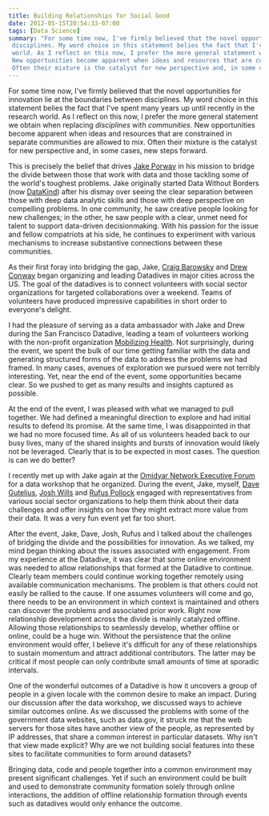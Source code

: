 ```yaml
---
title: Building Relationships for Social Good
date: 2012-05-15T20:54:33-07:00
tags: [Data Science]
summary: "For some time now, I've firmly believed that the novel opportunities for innovation lie at the boundaries between 
 disciplines. My word choice in this statement belies the fact that I've spent many years up until recently in the research 
 world. As I reflect on this now, I prefer the more general statement we obtain when replacing _disciplines_ with _communities_. 
 New opportunities become apparent when ideas and resources that are constrained in separate communities are allowed to mix. 
 Often their mixture is the catalyst for new perspective and, in some cases, new steps forward."
---
```

For some time now, I've firmly believed that the novel opportunities for innovation lie at the boundaries between disciplines. My word choice in this statement belies the fact that I've spent many years up until recently in the research world. As I reflect on this now, I prefer the more general statement we obtain when replacing _disciplines_ with _communities_. New opportunities become apparent when ideas and resources that are constrained in separate communities are allowed to mix. Often their mixture is the catalyst for new perspective and, in some cases, new steps forward.

This is precisely the belief that drives [Jake Porway](http://web.archive.org/web/20120427055045/http://jakeporway.com/) in his mission to bridge the divide between those that work with data and those tackling some of the world's toughest problems. Jake originally started Data Without Borders (now [DataKind](http://datakind.org/)) after his dismay over seeing the clear separation between those with deep data analytic skills and those with deep perspective on compelling problems. In one community, he saw creative people looking for new challenges; in the other, he saw people with a clear, unmet need for talent to support data-driven decisionmaking. With his passion for the issue and fellow compatriots at his side, he continues to experiment with various mechanisms to increase substantive connections between these communities.

As their first foray into bridging the gap, Jake, [Craig Barowsky](https://twitter.com/craigbarowsky) and [Drew Conway](https://twitter.com/drewconway) began organizing and leading Datadives in major cities across the US. The goal of the datadives is to connect volunteers with social sector organizations for targeted collaborations over a weekend. Teams of volunteers have produced impressive capabilities in short order to everyone's delight.

I had the pleasure of serving as a data ambassador with Jake and Drew during the San Francisco Datadive, leading a team of volunteers working with the non-profit organization [Mobilizing Health](https://web.archive.org/web/20120223003741/http://mobilizinghealth.org/Home.html). Not surprisingly, during the event, we spent the bulk of our time getting familiar with the data and generating structured forms of the data to address the problems we had framed. In many cases, avenues of exploration we pursued were not terribly interesting. Yet, near the end of the event, some opportunities became clear. So we pushed to get as many results and insights captured as possible.

At the end of the event, I was pleased with what we managed to pull together. We had defined a meaningful direction to explore and had initial results to defend its promise. At the same time, I was disappointed in that we had no more focused time. As all of us volunteers headed back to our busy lives, many of the shared insights and bursts of innovation would likely not be leveraged. Clearly that is to be expected in most cases. The question is can we do better?

I recently met up with Jake again at the [Omidyar Network Executive Forum](http://www.omidyar.com/about_us/news/2012/05/08/omidyar-network-executive-forum-2012) for a data workshop that he organized. During the event, Jake, myself, [Dave Gutelius](https://twitter.com/gutelius), [Josh Wills](https://twitter.com/josh_wills) and [Rufus Pollock](https://twitter.com/rufuspollock) engaged with representatives from various social sector organizations to help them think about their data challenges and offer insights on how they might extract more value from their data. It was a very fun event yet far too short.

After the event, Jake, Dave, Josh, Rufus and I talked about the challenges of bridging the divide and the possibilities for innovation. As we talked, my mind began thinking about the issues associated with engagement. From my experience at the Datadive, it was clear that some online environment was needed to allow relationships that formed at the Datadive to continue. Clearly team members could continue working together remotely using available communication mechanisms. The problem is that others could not easily be rallied to the cause. If one assumes volunteers will come and go, there needs to be an environment in which context is maintained and others can discover the problems and associated prior work. Right now relationship development across the divide is mainly catalyzed offline. Allowing those relationships to seamlessly develop, whether offline or online, could be a huge win. Without the persistence that the online environment would offer, I believe it's difficult for any of these relationships to sustain momentum and attract additional contributors. The latter may be critical if most people can only contribute small amounts of time at sporadic intervals.

One of the wonderful outcomes of a Datadive is how it uncovers a group of people in a given locale with the common desire to make an impact. During our discussion after the data workshop, we discussed ways to achieve similar outcomes online. As we discussed the problems with some of the government data websites, such as data.gov, it struck me that the web servers for those sites have another view of the people, as represented by IP addresses, that share a common interest in particular datasets. Why isn't that view made explicit? Why are we not building social features into these sites to facilitate communities to form around datasets?

Bringing data, code and people together into a common environment may present significant challenges. Yet if such an environment could be built and used to demonstrate community formation solely through online interactions, the addition of offline relationship formation through events such as datadives would only enhance the outcome.
